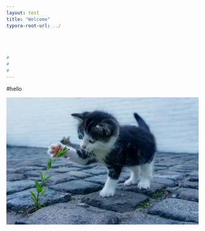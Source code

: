```yaml
---
layout: test
title: "Welcome"
typora-root-url: ../




#
#
#
---
```


#hello

![cat-2536662_1280](/images/2024-01-31-first/cat-2536662_1280-1706662634298-4-1706662639515-6.jpg)
